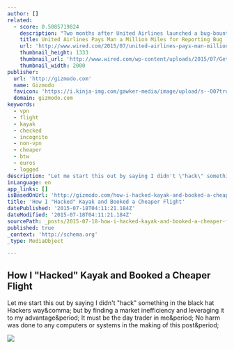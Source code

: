 ```yaml
---
author: []
related:
  - score: 0.5085719824
    description: "Two months after United Airlines launched a bug-bounty program to reward researchers who report flaws in the company's web site and apps, a researcher has received 1 million air miles in the first reward given. After submitting information to United about a remote-code execution flaw in the airline's web site, Jordan Wiens was awarded his mileage last week."
    title: United Airlines Pays Man a Million Miles for Reporting Bug
    url: 'http://www.wired.com/2015/07/united-airlines-pays-man-million-miles-reporting-bug/'
    thumbnail_height: 1333
    thumbnail_url: 'http://www.wired.com/wp-content/uploads/2015/07/GettyImages-72664752.jpg'
    thumbnail_width: 2000
publisher:
  url: 'http://gizmodo.com'
  name: Gizmodo
  favicon: 'https://i.kinja-img.com/gawker-media/image/upload/s--O07tru6M--/c_fill,fl_progressive,g_center,h_80,q_80,w_80/fdj3buryz5nuzyf2k620.png'
  domain: gizmodo.com
keywords:
  - vpn
  - flight
  - kayak
  - checked
  - incognito
  - non-vpn
  - cheaper
  - btw
  - euros
  - logged
description: "Let me start this out by saying I didn't \"hack\" something in the black hat Hackers way, but by finding a market inefficiency and leveraging it to my advantage. It must be the day trader in me. No harm was done to any computers or systems in the making of this post."
inLanguage: en
app_links: []
isBasedOnUrl: 'http://gizmodo.com/how-i-hacked-kayak-and-booked-a-cheaper-flight-1507368539'
title: '​How I "Hacked" Kayak and Booked a Cheaper Flight'
datePublished: '2015-07-18T04:11:21.184Z'
dateModified: '2015-07-18T04:11:21.184Z'
sourcePath: _posts/2015-07-18-how-i-hacked-kayak-and-booked-a-cheaper-flight.md
published: true
_context: 'http://schema.org'
_type: MediaObject

---
```

<article style=""><h1>​How I "Hacked" Kayak and Booked a Cheaper Flight</h1><p>Let me start this out by saying I didn't "hack" something in the black hat Hackers way&amp;comma; but by finding a market inefficiency and leveraging it to my advantage&amp;period; It must be the day trader in me&amp;period; No harm was done to any computers or systems in the making of this post&amp;period;</p><img src="https://i.kinja-img.com/gawker-media/image/upload/s--sp-qx2Sw--/c_fill,fl_progressive,g_north,h_358,q_80,w_636/y7zs4qiojgq0iikhweir.jpg" /></article>